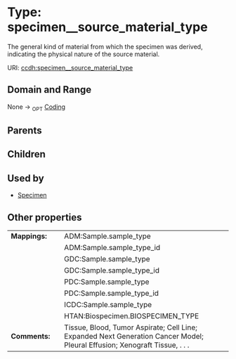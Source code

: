 
# Type: specimen__source_material_type


The general kind of material from which the specimen was derived, indicating the physical nature of the source material.

URI: [ccdh:specimen__source_material_type](https://example.org/ccdh/specimen__source_material_type)


## Domain and Range

None ->  <sub>OPT</sub> [Coding](Coding.md)

## Parents


## Children


## Used by

 * [Specimen](Specimen.md)

## Other properties

|  |  |  |
| --- | --- | --- |
| **Mappings:** | | ADM:Sample.sample_type |
|  | | ADM:Sample.sample_type_id |
|  | | GDC:Sample.sample_type |
|  | | GDC:Sample.sample_type_id |
|  | | PDC:Sample.sample_type |
|  | | PDC:Sample.sample_type_id |
|  | | ICDC:Sample.sample_type |
|  | | HTAN:Biospecimen.BIOSPECIMEN_TYPE |
| **Comments:** | | Tissue, Blood, Tumor Aspirate; Cell Line; Expanded Next Generation Cancer Model; Pleural Effusion;  Xenograft Tissue, . . .  |

